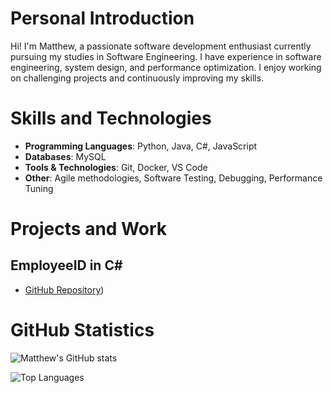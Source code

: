 # Personal Introduction
Hi! I'm Matthew, a passionate software development enthusiast currently pursuing my studies in Software Engineering. I have experience in software engineering, system design, and performance optimization. I enjoy working on challenging projects and continuously improving my skills. 

# Skills and Technologies
- **Programming Languages**: Python, Java, C#, JavaScript
- **Databases**: MySQL
- **Tools & Technologies**: Git, Docker, VS Code
- **Other**: Agile methodologies, Software Testing, Debugging, Performance Tuning

# Projects and Work
## EmployeeID in C#

- [GitHub Repository](https://github.com/strobelightprojects/EmployeeID ))


# GitHub Statistics
![Matthew's GitHub stats](https://github-readme-stats.vercel.app/api?username=Strobelightprojects&show_icons=true&theme=radical)

![Top Languages](https://github-readme-stats.vercel.app/api/top-langs/?username=Strobelightprojects&layout=compact&theme=radical)
